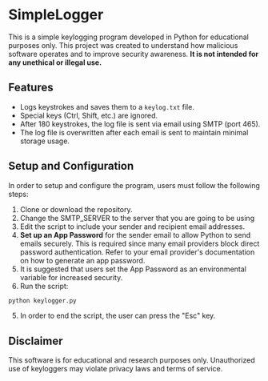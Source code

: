 # SimpleLogger

This is a simple keylogging program developed in Python for educational purposes only. This project was created to understand how malicious software operates and to improve security awareness. **It is not intended for any unethical or illegal use.**

## Features
- Logs keystrokes and saves them to a `keylog.txt` file.
- Special keys (Ctrl, Shift, etc.) are ignored.
- After 180 keystrokes, the log file is sent via email using SMTP (port 465).
- The log file is overwritten after each email is sent to maintain minimal storage usage.

## Setup and Configuration

In order to setup and configure the program, users must follow the following steps:

1. Clone or download the repository.
2. Change the SMTP_SERVER to the server that you are going to be using
3. Edit the script to include your sender and recipient email addresses.
4. **Set up an App Password** for the sender email to allow Python to send emails securely. This is required since many email providers block direct password authentication. Refer to your email provider's documentation on how to generate an app password.
5. It is suggested that users set the App Password as an environmental variable for increased security.
6. Run the script:
```sh
python keylogger.py
```
5. In order to end the script, the user can press the "Esc" key.

## Disclaimer
This software is for educational and research purposes only. Unauthorized use of keyloggers may violate privacy laws and terms of service.

